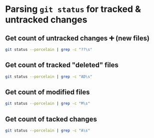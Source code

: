 # Parsing `git status` for tracked & untracked changes


## Get count of untracked changes ➕️ (new files)

```bash
git status --porcelain | grep -c "??\s"
```

## Get count of tracked "deleted" files
```bash
git status --porcelain | grep -c "AD\s"
```

## Get count of modified files
```bash
git status --porcelain | grep -c "M\s"
```

## Get count of tacked changes
```bash
git status --porcelain | grep -c "A\s"
```

